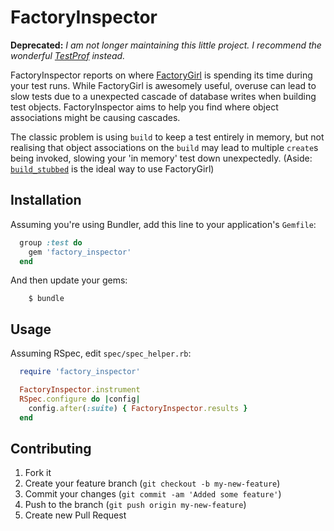 # FactoryInspector

**Deprecated:** *I am not longer maintaining this little project. I recommend the wonderful [TestProf](https://evilmartians.com/chronicles/testprof-a-good-doctor-for-slow-ruby-tests) instead.*

FactoryInspector reports on where [FactoryGirl](https://github.com/thoughtbot/factory_girl) is spending its time during your test runs. While FactoryGirl is awesomely useful, overuse can lead to slow tests due to a unexpected cascade of database writes when building test objects. FactoryInspector aims to help you find where object associations might be causing cascades.

The classic problem is using `build` to keep a test entirely in memory, but not realising that object associations on the `build` may lead to multiple `create`s being invoked, slowing your 'in memory' test down unexpectedly. (Aside: [`build_stubbed`](http://robots.thoughtbot.com/use-factory-girls-build-stubbed-for-a-faster-test) is the ideal way to use FactoryGirl)

## Installation

Assuming you're using Bundler, add this line to your application's `Gemfile`:

```ruby
  group :test do
    gem 'factory_inspector'
  end
```

And then update your gems:

```shell
    $ bundle
```

## Usage

Assuming RSpec, edit `spec/spec_helper.rb`:

```ruby
  require 'factory_inspector'

  FactoryInspector.instrument
  RSpec.configure do |config|
    config.after(:suite) { FactoryInspector.results }
  end
```

## Contributing

1. Fork it
2. Create your feature branch (`git checkout -b my-new-feature`)
3. Commit your changes (`git commit -am 'Added some feature'`)
4. Push to the branch (`git push origin my-new-feature`)
5. Create new Pull Request
